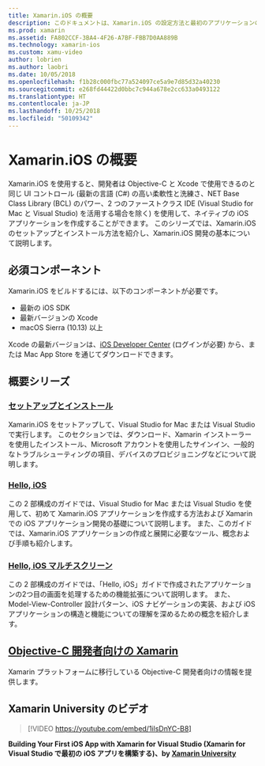 ```yaml
---
title: Xamarin.iOS の概要
description: このドキュメントは、Xamarin.iOS の設定方法と最初のアプリケーションのビルド方法について説明し、Objective-C 開発者に Xamarin に関する情報を提供するガイドにリンクしています。
ms.prod: xamarin
ms.assetid: FA802CCF-3BA4-4F26-A7BF-FBB7D0AA889B
ms.technology: xamarin-ios
ms.custom: xamu-video
author: lobrien
ms.author: laobri
ms.date: 10/05/2018
ms.openlocfilehash: f1b28c000fbc77a524097ce5a9e7d85d32a40230
ms.sourcegitcommit: e268fd44422d0bbc7c944a678e2cc633a0493122
ms.translationtype: HT
ms.contentlocale: ja-JP
ms.lasthandoff: 10/25/2018
ms.locfileid: "50109342"
---
```

# <a name="get-started-with-xamarinios"></a>Xamarin.iOS の概要

Xamarin.iOS を使用すると、開発者は Objective-C と Xcode で使用できるのと同じ UI コントロール (最新の言語 (C#) の高い柔軟性と洗練さ、NET Base Class Library (BCL) のパワー、2 つのファーストクラス IDE (Visual Studio for Mac と Visual Studio) を活用する場合を除く) を使用して、ネイティブの iOS アプリケーションを作成することができます。 このシリーズでは、Xamarin.iOS のセットアップとインストール方法を紹介し、Xamarin.iOS 開発の基本について説明します。

## <a name="required-components"></a>必須コンポーネント

Xamarin.iOS をビルドするには、以下のコンポーネントが必要です。

- 最新の iOS SDK
- 最新バージョンの Xcode
- macOS Sierra (10.13) 以上

Xcode の最新バージョンは、[iOS Developer Center](https://developer.apple.com/devcenter/ios/index.action#downloads) (ログインが必要) から、または Mac App Store を通じてダウンロードできます。

## <a name="getting-started-series"></a>概要シリーズ

### <a name="setup-and-installationiosget-startedinstallationindexmd"></a>[セットアップとインストール](~/ios/get-started/installation/index.md)

Xamarin.iOS をセットアップして、Visual Studio for Mac または Visual Studio で実行します。 このセクションでは、ダウンロード、Xamarin インストーラーを使用したインストール、Microsoft アカウントを使用したサインイン、一般的なトラブルシューティングの項目、デバイスのプロビジョニングなどについて説明します。

### <a name="hello-iosiosget-startedhello-iosindexmd"></a>[Hello, iOS](~/ios/get-started/hello-ios/index.md)

この 2 部構成のガイドでは、Visual Studio for Mac または Visual Studio を使用して、初めて Xamarin.iOS アプリケーションを作成する方法および Xamarin での iOS アプリケーション開発の基礎について説明します。 また、このガイドでは、Xamarin.iOS アプリケーションの作成と展開に必要なツール、概念および手順も紹介します。

### <a name="hello-ios-multiscreeniosget-startedhello-ios-multiscreenindexmd"></a>[Hello, iOS マルチスクリーン](~/ios/get-started/hello-ios-multiscreen/index.md)

この 2 部構成のガイドでは、「Hello, iOS」ガイドで作成されたアプリケーションの2つ目の画面を処理するための機能拡張について説明します。 また、 Model-View-Controller 設計パターン、iOS ナビゲーションの実装、および iOS アプリケーションの構造と機能についての理解を深めるための概念を紹介します。

## <a name="xamarin-for-objective-c-developersobjective-c-developersindexmd"></a>[Objective-C 開発者向けの Xamarin](objective-c-developers/index.md)

Xamarin プラットフォームに移行している Objective-C 開発者向けの情報を提供します。

## <a name="xamarin-university-video"></a>Xamarin University のビデオ

> [!VIDEO https://youtube.com/embed/1ilsDnYC-B8]

**Building Your First iOS App with Xamarin for Visual Studio (Xamarin for Visual Studio で最初の iOS アプリを構築する)、by [Xamarin University](https://university.xamarin.com)**
